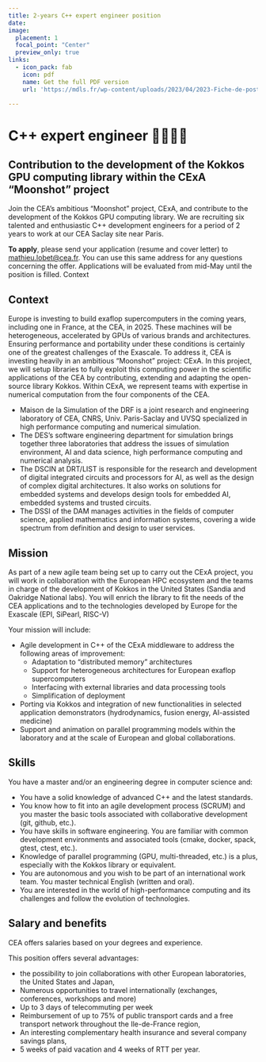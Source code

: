 ```yaml
---
title: 2-years C++ expert engineer position
date: 
image:
  placement: 1
  focal_point: "Center"
  preview_only: true
links:
  - icon_pack: fab
    icon: pdf
    name: Get the full PDF version
    url: 'https://mdls.fr/wp-content/uploads/2023/04/2023-Fiche-de-poste-CDD-CExA-eng.pdf'

---
```


# C++ expert engineer 👩‍💻🧑‍💻

## Contribution to the development of the Kokkos GPU computing library within the CExA “Moonshot” project


Join the CEA’s ambitious “Moonshot” project, CExA, and contribute to the development of the Kokkos GPU computing library. We are recruiting six talented and enthusiastic C++ development engineers for a period of 2 years to work at our CEA Saclay site near Paris.

**To apply**, please send your application (resume and cover letter) to mathieu.lobet@cea.fr. You can use this same address for any questions concerning the offer. Applications will be evaluated from mid-May until the position is filled.
Context

## Context

Europe is investing to build exaflop supercomputers in the coming years, including one in France, at the CEA, in 2025. These machines will be heterogeneous, accelerated by GPUs of various brands and architectures. Ensuring performance and portability under these conditions is certainly one of the greatest challenges of the Exascale. To address it, CEA is investing heavily in an ambitious “Moonshot” project: CExA. In this project, we will setup libraries to fully exploit this computing power in the scientific applications of the CEA by contributing, extending and adapting the open-source library Kokkos. Within CExA, we represent teams with expertise in numerical computation from the four components of the CEA.

* Maison de la Simulation of the DRF is a joint research and engineering laboratory of CEA, CNRS, Univ. Paris-Saclay and UVSQ specialized in high performance computing and numerical simulation.
* The DES’s software engineering department for simulation brings together three laboratories that address the issues of simulation environment, AI and data science, high performance computing and numerical analysis.
* The DSCIN at DRT/LIST is responsible for the research and development of digital integrated circuits and processors for AI, as well as the design of complex digital architectures. It also works on solutions for embedded systems and develops design tools for embedded AI, embedded systems and trusted circuits.
* The DSSI of the DAM manages activities in the fields of computer science, applied mathematics and information systems, covering a wide spectrum from definition and design to user services.

## Mission

As part of a new agile team being set up to carry out the CExA project, you will work in collaboration with the European HPC ecosystem and the teams in charge of the development of Kokkos in the United States (Sandia and Oakridge National labs). You will enrich the library to fit the needs of the CEA applications and to the technologies developed by Europe for the Exascale (EPI, SiPearl, RISC-V)

Your mission will include:
* Agile development in C++ of the CExA middleware to address the following areas of improvement:
  - Adaptation to “distributed memory” architectures
  - Support for heterogeneous architectures for European exaflop supercomputers
  - Interfacing with external libraries and data processing tools
  - Simplification of deployment
* Porting via Kokkos and integration of new functionalities in selected application demonstrators (hydrodynamics, fusion energy, AI-assisted medicine)
* Support and animation on parallel programming models within the laboratory and at the scale of European and global collaborations.

## Skills

You have a master and/or an engineering degree in computer science and:
* You have a solid knowledge of advanced C++ and the latest standards.
* You know how to fit into an agile development process (SCRUM) and you master the basic tools associated with collaborative development (git, github, etc.).
* You have skills in software engineering. You are familiar with common development environments and associated tools (cmake, docker, spack, gtest, ctest, etc.).
* Knowledge of parallel programming (GPU, multi-threaded, etc.) is a plus, especially with the Kokkos library or equivalent.
* You are autonomous and you wish to be part of an international work team. You master technical English (written and oral).
* You are interested in the world of high-performance computing and its challenges and follow the evolution of technologies.

## Salary and benefits

CEA offers salaries based on your degrees and experience.

This position offers several advantages:
* the possibility to join collaborations with other European laboratories, the United States and Japan,
* Numerous opportunities to travel internationally (exchanges, conferences, workshops and more)
* Up to 3 days of telecommuting per week
* Reimbursement of up to 75% of public transport cards and a free transport network throughout the Ile-de-France region,
* An interesting complementary health insurance and several company savings plans,
* 5 weeks of paid vacation and 4 weeks of RTT per year.
